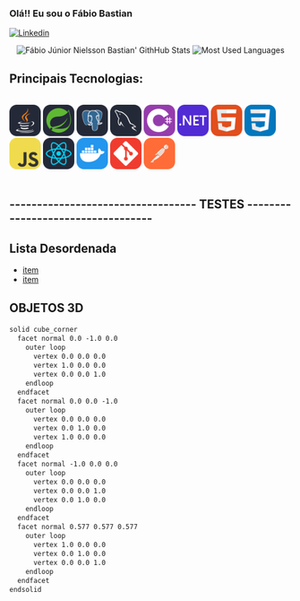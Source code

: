 ### Olá!! Eu sou o Fábio Bastian

[![Linkedin](https://img.shields.io/badge/LinkedIn-0077B5?style=for-the-badge&logo=linkedin&logoColor=white)](https://www.linkedin.com/in/f%C3%A1bio-bastian-05a863169/)

<div align="center">
  <img style="height: 10em;" src="https://github-readme-stats.vercel.app/api?username=FabioBastian&show_icons=true&theme=dracula" alt="Fábio Júnior Nielsson Bastian' GithHub Stats">
  <img style="height: 10em;" src="https://github-readme-stats.vercel.app/api/top-langs?username=FabioBastian&layout=donut&theme=dracula" alt="Most Used Languages">
</div>

## Principais Tecnologias:

<div style="display: inline_block;"><br>
  <img style="width: 4em;" src="https://github.com/tandpfun/skill-icons/raw/main/icons/Java-Dark.svg" alt="Java">
  <img style="width: 4em;" src="https://github.com/tandpfun/skill-icons/raw/main/icons/Spring-Dark.svg" alt="Spring">
  <img style="width: 4em;" src="https://github.com/tandpfun/skill-icons/raw/main/icons/PostgreSQL-Dark.svg" alt="Postgres">
  <img style="width: 4em;" src="https://github.com/tandpfun/skill-icons/raw/main/icons/MySQL-Dark.svg" alt="MySql">
  <img style="width: 4em;" src="https://github.com/tandpfun/skill-icons/raw/main/icons/CS.svg" alt="CS">
  <img style="width: 4em;" src="https://github.com/tandpfun/skill-icons/raw/main/icons/DotNet.svg" alt="DotNet">
  <img style="width: 4em;" src="https://github.com/tandpfun/skill-icons/raw/main/icons/HTML.svg" alt="HTML">
  <img style="width: 4em;" src="https://github.com/tandpfun/skill-icons/raw/main/icons/CSS.svg" alt="CSS">
  <img style="width: 4em;" src="https://github.com/tandpfun/skill-icons/raw/main/icons/JavaScript.svg" alt="JavaScript">
  <img style="width: 4em;" src="https://github.com/tandpfun/skill-icons/raw/main/icons/React-Dark.svg" alt="React">
  <img style="width: 4em;" src="https://github.com/tandpfun/skill-icons/raw/main/icons/Docker.svg" alt="Docker">
  <img style="width: 4em;" src="https://github.com/tandpfun/skill-icons/raw/main/icons/Git.svg" alt="Git">
  <img style="width: 4em;" src="https://github.com/tandpfun/skill-icons/raw/main/icons/Postman.svg" alt="Postman">
</div><br>



## ---------------------------------- TESTES ----------------------------------


## Lista Desordenada

- [item](https://link.com)
- [item](https://link.com)

## OBJETOS 3D

```stl
solid cube_corner
  facet normal 0.0 -1.0 0.0
    outer loop
      vertex 0.0 0.0 0.0
      vertex 1.0 0.0 0.0
      vertex 0.0 0.0 1.0
    endloop
  endfacet
  facet normal 0.0 0.0 -1.0
    outer loop
      vertex 0.0 0.0 0.0
      vertex 0.0 1.0 0.0
      vertex 1.0 0.0 0.0
    endloop
  endfacet
  facet normal -1.0 0.0 0.0
    outer loop
      vertex 0.0 0.0 0.0
      vertex 0.0 0.0 1.0
      vertex 0.0 1.0 0.0
    endloop
  endfacet
  facet normal 0.577 0.577 0.577
    outer loop
      vertex 1.0 0.0 0.0
      vertex 0.0 1.0 0.0
      vertex 0.0 0.0 1.0
    endloop
  endfacet
endsolid
```
